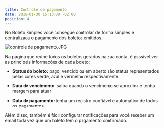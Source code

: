 ```yaml
---
title: Controle de pagamento
date: 2018-01-30 15:13:00 -02:00
position: 4
---
```


No Boleto Simples você consegue controlar de forma simples e centralizada o pagamento dos boletos emitidos.

![controle de pagamento.JPG](/api/v2/sites/5a6e42d4b89c4264923706aa/source/_uploads/controle%20de%20pagamento.JPG?download)

Na página que reúne todos os boletos gerados na sua conta, é possível ver as principais informações de cada boleto:

* **Status do boleto:** pago, vencido ou em aberto são status representados pelas cores verde, azul e vermelho respectivamente.

* **Data de vencimento:** saiba quando o vencimento se aproxima e tenha margem para atuar

* **Data de pagamento:** tenha um registro confiável e automático de todos os pagamentos

Além disso, também é fácil configurar notificações para você receber um email toda vez que um boleto tem o pagamento confirmado.